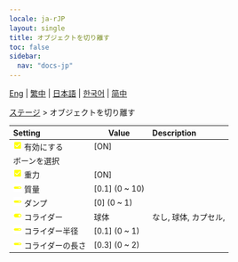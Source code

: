 ```yaml
---
locale: ja-rJP
layout: single
title: オブジェクトを切り離す
toc: false
sidebar:
  nav: "docs-jp"
---
```

[Eng](/dancexr/menu/2025.4/stage/detach_object) | [繁中](/tw/dancexr/menu/2025.4/stage/detach_object) | [日本語](/jp/dancexr/menu/2025.4/stage/detach_object) | [한국어](/kr/dancexr/menu/2025.4/stage/detach_object) | [简中](/zh/dancexr/menu/2025.4/stage/detach_object)

[ステージ](../menu#ステージ) > オブジェクトを切り離す



| Setting | Value | Description |
| :--- | --- | :--- |
|<nobr><img src="/images/icon/ic_check_on.png" alt="check on icon"/> 有効にする</nobr>| [ON] | 
|<nobr> ボーンを選択</nobr>|| 
|<nobr><img src="/images/icon/ic_check_on.png" alt="check on icon"/> 重力</nobr>| [ON] | 
|<nobr><img src="/images/icon/ic_slider.png" alt="slider icon"/> 質量</nobr>| [0.1] (0 ~ 10) | 
|<nobr><img src="/images/icon/ic_slider.png" alt="slider icon"/> ダンプ</nobr>| [0] (0 ~ 1) | 
|<nobr><img src="/images/icon/ic_toggle_on.png" alt="toggle on icon"/> コライダー</nobr>| 球体 | なし, 球体, カプセル, 
|<nobr><img src="/images/icon/ic_slider.png" alt="slider icon"/> コライダー半径</nobr>| [0.1] (0 ~ 1) | 
|<nobr><img src="/images/icon/ic_slider.png" alt="slider icon"/> コライダーの長さ</nobr>| [0.3] (0 ~ 2) | 
